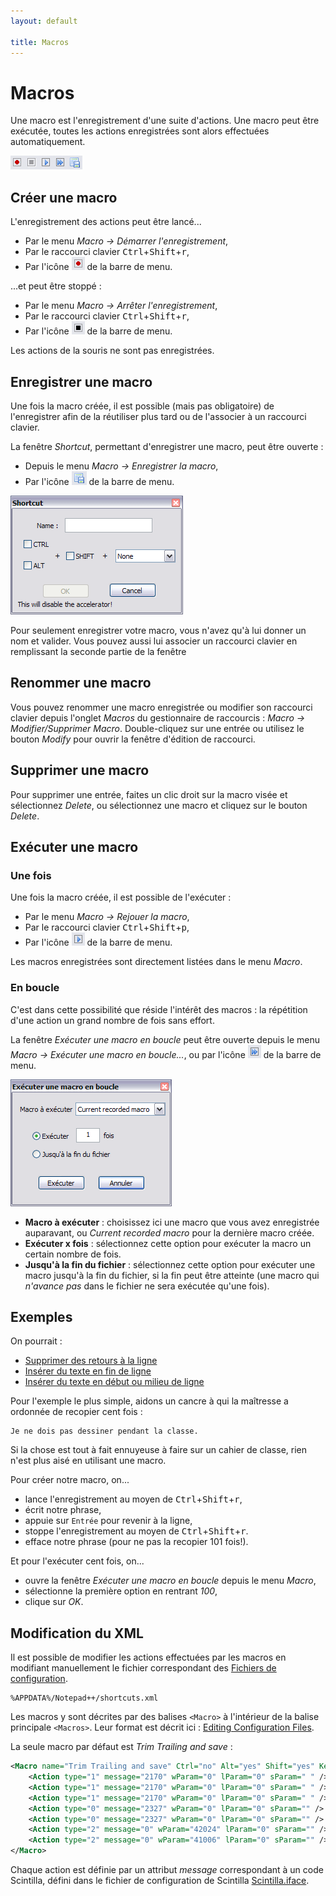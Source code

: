 ```yaml
---
layout: default

title: Macros
---
```

# Macros

Une macro est l'enregistrement d'une suite d'actions. Une macro peut être exécutée, toutes les actions enregistrées sont alors effectuées automatiquement.

![Menu des macros](/images/notepadpp_macromenu.png)

## Créer une macro

L'enregistrement des actions peut être lancé...

- Par le menu *Macro -> Démarrer l'enregistrement*,
- Par le raccourci clavier <kbd>Ctrl</kbd>+<kbd>Shift</kbd>+<kbd>r</kbd>,
- Par l'icône ![](/images/notepadpp_macroedemarrer.png) de la barre de menu.

...et peut être stoppé :

- Par le menu *Macro -> Arrêter l'enregistrement*,
- Par le raccourci clavier <kbd>Ctrl</kbd>+<kbd>Shift</kbd>+<kbd>r</kbd>,
- Par l'icône ![](/images/notepadpp_macroarreter.png) de la barre de menu.

Les actions de la souris ne sont pas enregistrées.

## Enregistrer une macro

Une fois la macro créée, il est possible (mais pas obligatoire) de l'enregistrer afin de la réutiliser plus tard ou de l'associer à un raccourci clavier.

La fenêtre *Shortcut*, permettant d'enregistrer une macro, peut être ouverte :

- Depuis le menu *Macro -> Enregistrer la macro*,
- Par l'icône ![](/images/notepadpp_macroenregistrer.png) de la barre de menu.

![Fenêtre d'enregistrement d'une macro](/images/notepadpp_macroshortcut.png)

Pour seulement enregistrer votre macro, vous n'avez qu'à lui donner un nom et valider. Vous pouvez aussi lui associer un raccourci clavier en remplissant la seconde partie de la fenêtre

## Renommer une macro

Vous pouvez renommer une macro enregistrée ou modifier son raccourci clavier depuis l'onglet *Macros* du gestionnaire de raccourcis : *Macro -> Modifier/Supprimer Macro*. Double-cliquez sur une entrée ou utilisez le bouton *Modify* pour ouvrir la fenêtre d'édition de raccourci.

## Supprimer une macro

Pour supprimer une entrée, faites un clic droit sur la macro visée et sélectionnez *Delete*, ou sélectionnez une macro et cliquez sur le bouton *Delete*.

## Exécuter une macro

### Une fois

Une fois la macro créée, il est possible de l'exécuter :

- Par le menu *Macro -> Rejouer la macro*,
- Par le raccourci clavier <kbd>Ctrl</kbd>+<kbd>Shift</kbd>+<kbd>p</kbd>,
- Par l'icône ![](/images/notepadpp_macroexecuter.png) de la barre de menu.

Les macros enregistrées sont directement listées dans le menu *Macro*.

### En boucle

C'est dans cette possibilité que réside l'intérêt des macros : la répétition d'une action un grand nombre de fois sans effort.

La fenêtre *Exécuter une macro en boucle* peut être ouverte depuis le menu *Macro -> Exécuter une macro en boucle...*, ou par l'icône ![](/images/notepadpp_macroexecuterenboucle.png) de la barre de menu.

![Fenêtre *exécuter une macro en boucle*](/images/notepadpp_macroexecuterfenetre.png)

- **Macro à exécuter** : choisissez ici une macro que vous avez enregistrée auparavant, ou *Current recorded macro* pour la dernière macro créée.
- **Exécuter x fois** : sélectionnez cette option pour exécuter la macro un certain nombre de fois.
- **Jusqu'à la fin du fichier** : sélectionnez cette option pour exécuter une macro jusqu'à la fin du fichier, si la fin peut être atteinte (une macro qui *n'avance pas* dans le fichier ne sera exécutée qu'une fois).

## Exemples

On pourrait :

- [Supprimer des retours à la ligne](supprimer-des-retours-à-la-ligne.md)
- [Insérer du texte en fin de ligne](inserer-du-texte-en-fin-de-ligne.md)
- [Insérer du texte en début ou milieu de ligne](inserer-du-texte-en-debut-ou-milieu-de-ligne.md)

Pour l'exemple le plus simple, aidons un cancre à qui la maîtresse a ordonnée de recopier cent fois :

    Je ne dois pas dessiner pendant la classe.

Si la chose est tout à fait ennuyeuse à faire sur un cahier de classe, rien n'est plus aisé en utilisant une macro.

Pour créer notre macro, on...

- lance l'enregistrement au moyen de <kbd>Ctrl</kbd>+<kbd>Shift</kbd>+<kbd>r</kbd>,
- écrit notre phrase,
- appuie sur `Entrée` pour revenir à la ligne,
- stoppe l'enregistrement au moyen de <kbd>Ctrl</kbd>+<kbd>Shift</kbd>+<kbd>r</kbd>.
- efface notre phrase (pour ne pas la recopier 101 fois!).

Et pour l'exécuter cent fois, on...

- ouvre la fenêtre *Exécuter une macro en boucle* depuis le menu *Macro*,
- sélectionne la première option en rentrant *100*,
- clique sur *OK*.

## Modification du XML

Il est possible de modifier les actions effectuées par les macros en modifiant manuellement le fichier correspondant des [Fichiers de configuration](fichiers-de-configuration.md).

    %APPDATA%/Notepad++/shortcuts.xml

Les macros y sont décrites par des balises `<Macro>` à l'intérieur de la balise principale `<Macros>`. Leur format est décrit ici : [Editing Configuration Files](https://sourceforge.net/apps/mediawiki/notepad-plus/index.php?title=Editing_Configuration_Files#.3CMacros.3E).

La seule macro par défaut est *Trim Trailing and save* :

```xml
<Macro name="Trim Trailing and save" Ctrl="no" Alt="yes" Shift="yes" Key="83">
    <Action type="1" message="2170" wParam="0" lParam="0" sParam=" " />
    <Action type="1" message="2170" wParam="0" lParam="0" sParam=" " />
    <Action type="1" message="2170" wParam="0" lParam="0" sParam=" " />
    <Action type="0" message="2327" wParam="0" lParam="0" sParam="" />
    <Action type="0" message="2327" wParam="0" lParam="0" sParam="" />
    <Action type="2" message="0" wParam="42024" lParam="0" sParam="" />
    <Action type="2" message="0" wParam="41006" lParam="0" sParam="" />
</Macro>
```

Chaque action est définie par un attribut *message* correspondant à un code Scintilla, défini dans le fichier de configuration de Scintilla [Scintilla.iface](http://scintilla.cvs.sourceforge.net/viewvc/scintilla/scintilla/include/Scintilla.iface).

